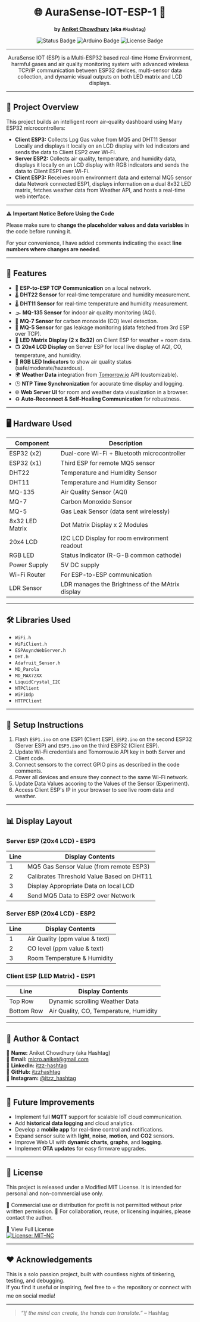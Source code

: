 <div align="center">
 
# 🌐 AuraSense-IOT-ESP-1 🔧

**by [Aniket Chowdhury](mailto:micro.aniket@gmail.com) (aka `#Hashtag`)**

<img src="https://img.shields.io/badge/Status-Working-brightgreen?style=for-the-badge&logo=arduino" alt="Status Badge" />
<img src="https://img.shields.io/badge/Built%20with-Arduino-blue?style=for-the-badge&logo=arduino" alt="Arduino Badge" />
<img src="https://img.shields.io/badge/License-Personal--Use-orange?style=for-the-badge" alt="License Badge" />

</div>

---

<div align="center">
AuraSense IOT (ESP) is a Multi-ESP32 based real-time Home Environment, harmful gases and air quality monitoring system with advanced wireless TCP/IP communication between ESP32 devices, multi-sensor data collection, and dynamic visual outputs on both LED matrix and LCD displays.
</div>

---

## 📡 Project Overview

This project builds an intelligent room air-quality dashboard using Many ESP32 microcontrollers:

- **Client ESP3:** Collects Lpg Gas value from MQ5 and DHT11 Sensor Locally and displays it locally on an LCD display with led indicators and sends the data to Client ESP2 over Wi-Fi.
- **Server ESP2:** Collects air quality, temperature, and humidity data, displays it locally on an LCD display with RGB indicators and sends the data to Client ESP1 over Wi-Fi.
- **Client ESP3:** Receives room environment data and external MQ5 sensor data Network connected ESP1, displays information on a dual 8x32 LED matrix, fetches weather data from Weather API, and hosts a real-time web interface.
---

⚠️ **Important Notice Before Using the Code**

Please make sure to **change the placeholder values and data variables** in the code before running it.

For your convenience, I have added comments indicating the exact **line numbers where changes are needed**.  
 
---

## 🔧 Features

- 📶 **ESP-to-ESP TCP Communication** on a local network.
- 🌡️ **DHT22 Sensor** for real-time temperature and humidity measurement.
- 🌡️ **DHT11 Sensor** for real-time temperature and humidity measurement.
- 🌫️ **MQ-135 Sensor** for indoor air quality monitoring (AQI).
- 🚬 **MQ-7 Sensor** for carbon monoxide (CO) level detection.
- 🍳 **MQ-5 Sensor** for gas leakage monitoring (data fetched from 3rd ESP over TCP).
- 🔳 **LED Matrix Display (2 x 8x32)** on Client ESP for weather + room data.
- 📺 **20x4 LCD Display** on Server ESP for local live display of AQI, CO, temperature, and humidity.
- 🎨 **RGB LED Indicators** to show air quality status (safe/moderate/hazardous).
- 🌍 **Weather Data** integration from [Tomorrow.io](https://www.tomorrow.io/) API (customizable).
- 🕒 **NTP Time Synchronization** for accurate time display and logging.
- 🌐 **Web Server UI** for room and weather data visualization in a browser.
- ♻️ **Auto-Reconnect & Self-Healing Communication** for robustness.

---

## 🖥️ Hardware Used

| Component         | Description                                    |
|------------------|-------------------------------------------------|
| ESP32 (x2)       | Dual-core Wi-Fi + Bluetooth microcontroller     |
| ESP32 (x1)       | Third ESP for remote MQ5 sensor                 |
| DHT22            | Temperature and Humidity Sensor                 |
| DHT11            | Temperature and Humidity Sensor                 |
| MQ-135           | Air Quality Sensor (AQI)                        |
| MQ-7             | Carbon Monoxide Sensor                          |
| MQ-5             | Gas Leak Sensor (data sent wirelessly)          |
| 8x32 LED Matrix  | Dot Matrix Display x 2 Modules                  |
| 20x4 LCD         | I2C LCD Display for room environment readout    |
| RGB LED          | Status Indicator (R-G-B common cathode)         |
| Power Supply     | 5V DC supply                                    |
| Wi-Fi Router     | For ESP-to-ESP communication                    |
| LDR Sensor       | LDR manages the Brightness of the MAtrix display |

---

## 🛠️ Libraries Used

- `WiFi.h`
- `WiFiClient.h`
- `ESPAsyncWebServer.h`
- `DHT.h`
- `Adafruit_Sensor.h`
- `MD_Parola`
- `MD_MAX72XX`
- `LiquidCrystal_I2C`
- `NTPClient`
- `WiFiUdp`
- `HTTPClient`

---

## 📝 Setup Instructions

1. Flash `ESP1.ino` on one ESP1 (Client ESP), `ESP2.ino` on the second ESP32 (Server ESP) and `ESP3.ino` on the third ESP32 (Client ESP).
2. Update Wi-Fi credentials and Tomorrow.io API key in both Server and Client code. 
3. Connect sensors to the correct GPIO pins as described in the code comments.
4. Power all devices and ensure they connect to the same Wi-Fi network.
5. Update Data Values accoring to the Values of the Sensor (Experiment).
6. Access Client ESP's IP in your browser to see live room data and weather.

---

## 📊 Display Layout

### Server ESP (20x4 LCD) - ESP3

| Line | Display Contents                        |
|------|-----------------------------------------|
| 1    | MQ5 Gas Sensor Value (from remote ESP3) |
| 2    | Calibrates Threshold Value Based on DHT11 |
| 3    | Display Appropriate Data on local LCD |
| 4    | Send MQ5 Data to ESP2 over Network |

### Server ESP (20x4 LCD) - ESP2

| Line | Display Contents                        |
|------|-----------------------------------------|
| 1    | Air Quality (ppm value & text)          |
| 2    | CO level (ppm value & text)             |
| 3    | Room Temperature & Humidity             |

### Client ESP (LED Matrix) - ESP1

| Line | Display Contents                        |
|------|-----------------------------------------|
| Top Row  | Dynamic scrolling Weather Data |
| Bottom Row | Air Quality, CO, Temperature, Humidity |

---

## 👤 Author & Contact

👨 **Name:** Aniket Chowdhury (aka Hashtag)  
📧 **Email:** [micro.aniket@gmail.com](mailto:micro.aniket@gmail.com)  
💼 **LinkedIn:** [itzz-hashtag](https://www.linkedin.com/in/itzz-hashtag/)  
🐙 **GitHub:** [itzzhashtag](https://github.com/itzzhashtag)  
📸 **Instagram:** [@itzz_hashtag](https://instagram.com/itzz_hashtag)

---

## 📌 Future Improvements

- Implement full **MQTT** support for scalable IoT cloud communication.
- Add **historical data logging** and cloud analytics.
- Develop a **mobile app** for real-time control and notifications.
- Expand sensor suite with **light**, **noise**, **motion**, and **CO2** sensors.
- Improve Web UI with **dynamic charts**, **graphs**, and **logging**.
- Implement **OTA updates** for easy firmware upgrades.

---

## 📜 License

This project is released under a Modified MIT License.
It is intended for personal and non-commercial use only.

🚫 Commercial use or distribution for profit is not permitted without prior written permission.
🤝 For collaboration, reuse, or licensing inquiries, please contact the author.

📄 View Full License <br>
[![License: MIT–NC](https://img.shields.io/badge/license-MIT--NC-blue.svg)](./LICENSE)

---

## ❤️ Acknowledgements

This is a solo passion project, built with countless nights of tinkering, testing, and debugging.  
If you find it useful or inspiring, feel free to ⭐ the repository or connect with me on social media!

---

> _“If the mind can create, the hands can translate.”_ – Hashtag

